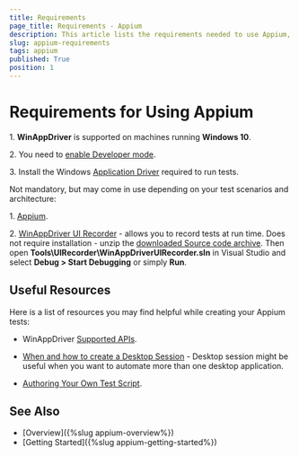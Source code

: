 ```yaml
---
title: Requirements
page_title: Requirements - Appium
description: This article lists the requirements needed to use Appium, the Microsoft recommended open source test automation framework, with Telerik UI for {{ site.framework_name }}.  
slug: appium-requirements
tags: appium
published: True
position: 1 
---
```


# Requirements for Using Appium 

1\. **WinAppDriver** is supported on machines running **Windows 10**.

2\. You need to [enable Developer mode](https://docs.microsoft.com/en-us/windows/apps/get-started/enable-your-device-for-development).

3\. Install the Windows [Application Driver](https://github.com/Microsoft/WinAppDriver/releases) required to run tests.

Not mandatory, but may come in use depending on your test scenarios and architecture:

1\. [Appium](http://appium.io/).

2\. [WinAppDriver UI Recorder](https://github.com/Microsoft/WinAppDriver/wiki/WinAppDriver-UI-Recorder) - allows you to record tests at run time. Does not require installation - unzip the [downloaded Source code archive](https://github.com/Microsoft/WinAppDriver/releases). Then open **Tools\UIRecorder\WinAppDriverUIRecorder.sln** in Visual Studio and select **Debug > Start Debugging** or simply **Run**.

##  Useful Resources

Here is a list of resources you may find helpful while creating your Appium tests:

* WinAppDriver [Supported APIs](https://github.com/microsoft/WinAppDriver/wiki/Supported-APIs).

* [When and how to create a Desktop Session](https://github.com/microsoft/WinAppDriver/wiki/Frequently-Asked-Questions#when-and-how-to-create-a-desktop-session) - Desktop session might be useful when you want to automate more than one desktop application.

* [Authoring Your Own Test Script](https://github.com/microsoft/WinAppDriver/blob/master/Docs/AuthoringTestScripts.md).

## See Also

* [Overview]({%slug appium-overview%})
* [Getting Started]({%slug appium-getting-started%})
